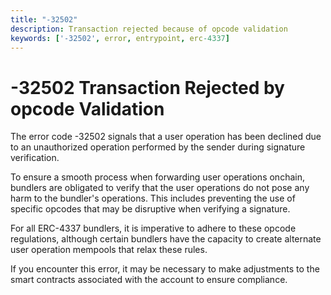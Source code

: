 ```yaml
---
title: "-32502"
description: Transaction rejected because of opcode validation
keywords: ['-32502', error, entrypoint, erc-4337]
---
```


# -32502 Transaction Rejected by opcode Validation

The error code -32502 signals that a user operation has been declined due to an unauthorized operation performed by the sender during signature verification.

To ensure a smooth process when forwarding user operations onchain, bundlers are obligated to verify that the user operations do not pose any harm to the bundler's operations. This includes preventing the use of specific opcodes that may be disruptive when verifying a signature.

For all ERC-4337 bundlers, it is imperative to adhere to these opcode regulations, although certain bundlers have the capacity to create alternate user operation mempools that relax these rules.

If you encounter this error, it may be necessary to make adjustments to the smart contracts associated with the account to ensure compliance.